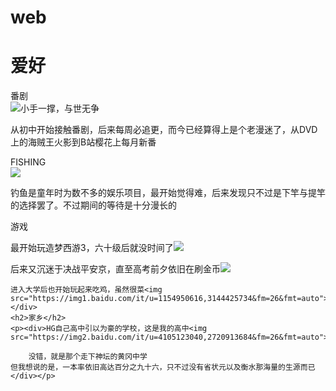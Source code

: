 # web
<!DOCTYPE html>
<html lang="utf-8"/>
<head>
<meta charset="ulf-8"/>
<title>杨俊的网页</title>
<link rel="stylesheet"type="text/css"herf="Desktop\background.css">
</head>
<body>
<h1>爱好</h1>
<p1>番剧</p1><div>
<img src="https://img1.baidu.com/it/u=2131883131,3204130783&fm=26&fmt=auto" alt="小手一撑，与世无争"/></div>
<p>从初中开始接触番剧，后来每周必追更，而今已经算得上是个老漫迷了，从DVD上的海贼王火影到B站樱花上每月新番</p>
<p2>FISHING</p2><div>
<img src="https://t9.baidu.com/it/u=2804825183,4167440727&fm=167&fmt=auto&app=43&f=JPEG?w=650&h=434&s=FEA625C162132BC6B6F7BD0E0300E0D9"></div>
<p>钓鱼是童年时为数不多的娱乐项目，最开始觉得难，后来发现只不过是下竿与提竿的选择罢了。不过期间的等待是十分漫长的</p>
<p3>游戏</p3>
<p>最开始玩造梦西游3，六十级后就没时间了<img src="https://img2.baidu.com/it/u=4167548343,3043977612&fm=26&fmt=auto"><div>
	后来又沉迷于决战平安京，直至高考前夕依旧在刷金币<img src="https://img2.baidu.com/it/u=439175303,2997670314&fm=253&fmt=auto&app=120&f=JPEG?w=437&h=434">
	
	进入大学后也开始玩起来吃鸡，虽然很菜<img src="https://img1.baidu.com/it/u=1154950616,3144425734&fm=26&fmt=auto"></div>
	<h2>家乡</h2>
	<p><div>HG自己高中引以为豪的学校，这是我的高中<img src="https://img2.baidu.com/it/u=4105123040,2720913684&fm=26&fmt=auto">
		
		没错，就是那个走下神坛的黄冈中学
	但我想说的是，一本率依旧高达百分之九十六，只不过没有省状元以及衡水那海量的生源而已</div></p>
</body>
</html>
